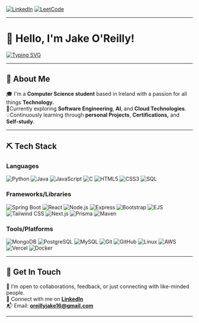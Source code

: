 [![**LinkedIn**](https://img.shields.io/badge/LinkedIn-%230077B5.svg?&style=flat-square&logo=linkedin&logoColor=white)](https://www.linkedin.com/in/jake-o-reilly/)
[![**LeetCode**](https://img.shields.io/badge/LeetCode-FFA116?style=flat-square&logo=LeetCode&logoColor=black)](https://leetcode.com/u/Jeiri/)
<!-- [![**Resume**](https://img.shields.io/badge/Resume-E63946?style=flat-square&logo=adobeacrobatreader&logoColor=white)](https://drive.google.com/file/d/1ecVymjMvAs4H9JK2sRCXKlQueaC7TRkQ/view?usp=sharing) -->

---

# 👋 Hello, I'm Jake O'Reilly!
[![Typing SVG](https://readme-typing-svg.herokuapp.com?font=Calibri&weight=600&size=30&duration=2500&pause=1000&color=2ECC71&width=435&lines=Computer+Science+Student;Software+Engineer;Full-Stack+Developer)](https://git.io/typing-svg)

---

## 🧠 About Me

🎓 I'm a **Computer Science student** based in Ireland with a passion for all things **Technology.**  
🔎Currently exploring **Software Engineering**, **AI**, and **Cloud Technologies**.  
💡Continuously learning through **personal Projects**, **Certifications,** and **Self-study**.

---

## ⛏️ Tech Stack

### Languages
![Python](https://img.shields.io/badge/python-3776AB.svg?style=for-the-badge&logo=python&logoColor=white)
![Java](https://img.shields.io/badge/java-%23ED8B00.svg?style=for-the-badge&logo=java&logoColor=white)
![JavaScript](https://img.shields.io/badge/javascript-F7DF1E.svg?style=for-the-badge&logo=javascript&logoColor=black)
![C](https://img.shields.io/badge/c-%2300599C.svg?style=for-the-badge&logo=c&logoColor=white)
![HTML5](https://img.shields.io/badge/html5-E34F26.svg?style=for-the-badge&logo=html5&logoColor=white)
![CSS3](https://img.shields.io/badge/css3-1572B6.svg?style=for-the-badge&logo=css3&logoColor=white)
![SQL](https://img.shields.io/badge/SQL-4479A1?style=for-the-badge&logo=database&logoColor=white)

### Frameworks/Libraries
![Spring Boot](https://img.shields.io/badge/Spring%20Boot-6DB33F.svg?style=for-the-badge&logo=spring&logoColor=white)
![React](https://img.shields.io/badge/react-%2320232a.svg?style=for-the-badge&logo=react&logoColor=%2361DAFB)
![Node.js](https://img.shields.io/badge/node.js-339933.svg?style=for-the-badge&logo=node.js&logoColor=white)
![Express](https://img.shields.io/badge/express-%23404d59.svg?style=for-the-badge)
![Bootstrap](https://img.shields.io/badge/bootstrap-7952B3.svg?style=for-the-badge&logo=bootstrap&logoColor=white)
![EJS](https://img.shields.io/badge/ejs-%23A91E50.svg?style=for-the-badge&logo=ejs&logoColor=white)
![Tailwind CSS](https://img.shields.io/badge/tailwindcss-06B6D4.svg?style=for-the-badge&logo=tailwind-css&logoColor=white)
![Next.js](https://img.shields.io/badge/Next.js-%23000000.svg?style=for-the-badge&logo=next.js&logoColor=white)
![Prisma](https://img.shields.io/badge/prisma-0C344B.svg?style=for-the-badge&logo=prisma&logoColor=white)
![Maven](https://img.shields.io/badge/Maven-C71A36.svg?style=for-the-badge&logo=apache-maven&logoColor=white)

### Tools/Platforms
![MongoDB](https://img.shields.io/badge/mongodb-%234ea94b.svg?style=for-the-badge&logo=mongodb&logoColor=white)
![PostgreSQL](https://img.shields.io/badge/postgresql-%23316192.svg?style=for-the-badge&logo=postgresql&logoColor=white)
![MySQL](https://img.shields.io/badge/mysql-%2300f.svg?style=for-the-badge&logo=mysql&logoColor=white)
![Git](https://img.shields.io/badge/git-F05032.svg?style=for-the-badge&logo=git&logoColor=white)
![GitHub](https://img.shields.io/badge/github-181717.svg?style=for-the-badge&logo=github&logoColor=white)
![Linux](https://img.shields.io/badge/linux-FCC624.svg?style=for-the-badge&logo=linux&logoColor=black)
![AWS](https://img.shields.io/badge/aws-232F3E.svg?style=for-the-badge&logo=amazon-aws&logoColor=white)
![Vercel](https://img.shields.io/badge/vercel-%23000000.svg?style=for-the-badge&logo=vercel&logoColor=white)
![Docker](https://img.shields.io/badge/docker-2496ED.svg?style=for-the-badge&logo=docker&logoColor=white)

---

## 🤝 Get In Touch

📌 I’m open to collaborations, feedback, or just connecting with like-minded people.  
🔗 Connect with me on [**LinkedIn**](https://www.linkedin.com/in/jake-o-reilly/)  
📬 Email: **oreillyjake16@gmail.com**

---
